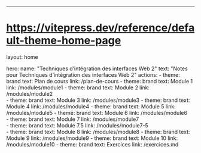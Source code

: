 ---
# https://vitepress.dev/reference/default-theme-home-page
layout: home

hero:
  name: "Techniques d’intégration des interfaces Web 2"
  text: "Notes pour Techniques d’intégration des interfaces Web 2"
  actions:
    - theme: brand
      text: Plan de cours
      link: /plan-de-cours
    - theme: brand
      text: Module 1
      link: /modules/module1
    - theme: brand
      text: Module 2
      link: /modules/module2      
    - theme: brand
      text: Module 3
      link: /modules/module3
    - theme: brand
      text: Module 4
      link: /modules/module4
    - theme: brand
      text: Module 5
      link: /modules/module5
    - theme: brand
      text: Module 6
      link: /modules/module6     
    - theme: brand
      text: Module 7
      link: /modules/module7   
    - theme: brand
      text: Module 7.5
      link: /modules/module7-5  
    - theme: brand
      text: Module 8
      link: /modules/module8
    - theme: brand
      text: Module 9
      link: /modules/module9
    - theme: brand
      text: Module 10
      link: /modules/module10
    - theme: brand
      text: Exercices
      link: /exercices.md